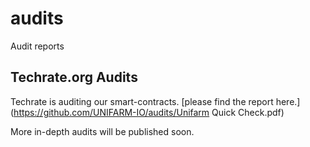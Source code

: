# audits
Audit reports

## Techrate.org Audits
Techrate is auditing our smart-contracts.
[please find the report here.](https://github.com/UNIFARM-IO/audits/Unifarm Quick Check.pdf)

More in-depth audits will be published soon.
